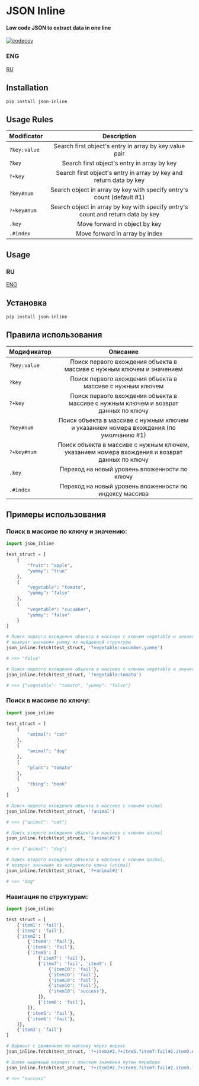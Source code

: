 # JSON Inline
#### Low code JSON to extract data in one line
[![codecov](https://codecov.io/gh/bigpe/json-inline/branch/master/graph/badge.svg?token=OSDQARO6JR)](https://codecov.io/gh/bigpe/json-inline)


### ENG
[RU](#ru)

## Installation

```shell
pip install json-inline
```

## Usage Rules


|             Modificator               |             Description                                                     |
|                         ------------- |:-------------:                                                              |
| ```?key:value```  | Search first object's entry in array by key:value pair                                          |
| ```?key ```       | Search first object's entry in array by key                                                     |
| ```?+key ```      | Search first object's entry in array by key and return data by key                              |
| ```?key#num```    | Search object in array by key with specify entry's count (default #1)                           |
| ```?+key#num```   | Search object in array by key with specify entry's count and return data by key                 |
| ```.key```        | Move forward in object by key                                                                   |
| ```.#index ```    | Move forward in array by index                                                                  |


## Usage

### RU
[ENG](#eng)

## Установка

```shell
pip install json-inline
```

## Правила использования

|             Модификатор               |             Описание                                                        |
|                         ------------- |:-------------:                                                              |
| ```?key:value```  | Поиск первого вхождения объекта в массиве с нужным ключем и значением                           |
| ```?key ```       | Поиск первого вхождения объекта в массиве с нужным ключем                                       |
| ```?+key ```      | Поиск первого вхождения объекта в массиве с нужным ключем и возврат данных по ключу             |
| ```?key#num```    | Поиск объекта в массиве с нужным ключем и указанием номера вхождения  (по умолчанию #1)         |
| ```?+key#num```   | Поиск объекта в массиве с нужным ключем, указанием номера вхождения и возврат данных по ключу   |
| ```.key```        | Переход на новый уровень вложенности по ключу                                                   |
| ```.#index ```    | Переход на новый уровень вложенности по индексу массива                                         |


## Примеры использования

### Поиск в массиве по ключу и значению:

```python
import json_inline

test_struct = [
    {
        "fruit": "apple",
        "yummy": "true"
    },
    {
        "vegetable": "tomato",
        "yummy": "false"
    },
    {
        "vegetable": "cucumber",
        "yummy": "false"
    }
]

# Поиск первого вхождения объекта в массиве с ключем vegetable и значением cucumber,
# возврат значения yummy из найденной структуры
json_inline.fetch(test_struct, '?vegetable:cucumber.yummy')

# >>> "false"

# Поиск первого вхождения объекта в массиве с ключем vegetable и значением tomato
json_inline.fetch(test_struct, '?vegetable:tomato')

# >>> {"vegetable": "tomato", "yummy": "false"}
```


### Поиск в массиве по ключу:

```python
import json_inline

test_struct = [
    {
        "animal": "cat"
    },
    {
        "animal": "dog"
    },
    {
        "plant": "tomato"
    },
    {
        "thing": "book"
    }
]

# Поиск первого вхождения объекта в массиве с ключем animal
json_inline.fetch(test_struct, '?animal')

# >>> {"animal": "cat"}

# Поиск второго вхождения объекта в массиве с ключем animal
json_inline.fetch(test_struct, '?animal#2')

# >>> {"animal": "dog"}

# Поиск второго вхождения объекта в массиве с ключем animal,
# возврат значения из найденного ключа (animal)
json_inline.fetch(test_struct, '?+animal#2')

# >>> "dog"
```

### Навигация по структурам:

```python
import json_inline

test_struct = [
    {'item1': 'fail'},
    {'item2': 'fail'},
    {'item2': [
        {'item4': 'fail'},
        {'item4': 'fail'},
        {'item5': [
            {'item7': 'fail'},
            {'item7': 'fail', 'item9': [
                {'item10': 'fail'},
                {'item10': 'fail'},
                {'item10': 'fail'},
                {'item10': 'fail'},
                {'item10': 'success'},
            ]},
            {'item8': 'fail'},
        ]},
        {'item5': 'fail'},
        {'item6': 'fail'},
    ]},
    {'item3': 'fail'}
]

# Вариант с движением по массиву через индекс
json_inline.fetch(test_struct, '?+item2#2.?+item5.?item7:fail#2.item9.#4.item10')

# Более надежный вариант с поиском значения путем перебора
json_inline.fetch(test_struct, '?+item2#2.?+item5.?item7:fail#2.item9.?item10:success.item10')

# >>> "success"
```

